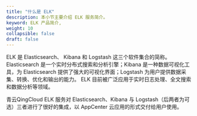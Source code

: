 ```yaml
---
title: "什么是 ELK"
description: 本小节主要介绍 ELK 服务简介。 
keyword: ELK 产品简介, 
weight: 10
collapsible: false
draft: false
---
```


ELK 是 Elasticsearch、 Kibana 和 Logstash 这三个软件集合的简称。 Elasticsearch 是一个实时分布式搜索和分析引擎；Kibana 是一种数据可视化工具，为 Elasticsearch 提供了强大的可视化界面；Logstash 为用户提供数据采集、转换、优化和输出的能力。 ELK 目前被广泛应用于实时日志处理、全文搜索和数据分析等领域。

青云QingCloud ELK 服务对 Elasticsearch、Kibana 与 Logstash（后两者为可选）三者进行了很好的集成，以 AppCenter 云应用的形式交付给用户使用。

